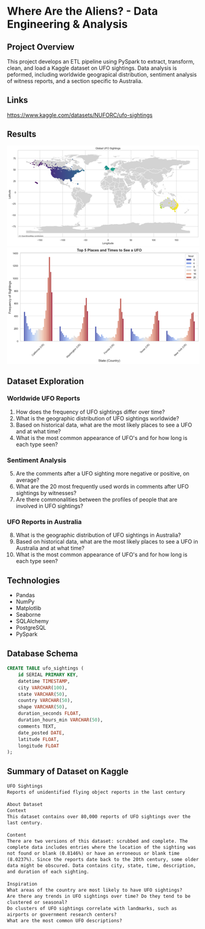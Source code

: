 # Where Are the Aliens? - Data Engineering & Analysis

## Project Overview

This project develops an ETL pipeline using PySpark to extract, transform, clean, and load a Kaggle dataset on UFO sightings. Data analysis is peformed, including worldwide geograpical distribution, sentiment analysis of witness reports, and a section specific to Australia.

## Links

https://www.kaggle.com/datasets/NUFORC/ufo-sightings

## Results

![global-ufo-sightings](graphs/global-ufo-sightings.png)
![top-ufo-places-and-times](graphs/top-ufo-places-and-times.png)


## Dataset Exploration

### Worldwide UFO Reports

1) How does the frequency of UFO sightings differ over time?
2) What is the geographic distribution of UFO sightings worldwide?
3) Based on historical data, what are the most likely places to see a UFO and at what time?
4) What is the most common appearance of UFO's and for how long is each type seen?

### Sentiment Analysis

5) Are the comments after a UFO sighting more negative or positive, on average?
6) What are the 20 most frequently used words in comments after UFO sightings by witnesses?
7) Are there commonalities between the profiles of people that are involved in UFO sightings?

### UFO Reports in Australia

8) What is the geographic distribution of UFO sightings in Australia?
9) Based on historical data, what are the most likely places to see a UFO in Australia and at what time?
10) What is the most common appearance of UFO's and for how long is each type seen?


## Technologies

- Pandas
- NumPy
- Matplotlib
- Seaborne
- SQLAlchemy
- PostgreSQL
- PySpark

## Database Schema

```sql
CREATE TABLE ufo_sightings (
    id SERIAL PRIMARY KEY,
    datetime TIMESTAMP,
    city VARCHAR(100),
    state VARCHAR(50),
    country VARCHAR(50),
    shape VARCHAR(50),
    duration_seconds FLOAT,
    duration_hours_min VARCHAR(50),
    comments TEXT,
    date_posted DATE,
    latitude FLOAT,
    longitude FLOAT
);
```

## Summary of Dataset on Kaggle

```text
UFO Sightings
Reports of unidentified flying object reports in the last century

About Dataset
Context
This dataset contains over 80,000 reports of UFO sightings over the last century.

Content
There are two versions of this dataset: scrubbed and complete. The complete data includes entries where the location of the sighting was not found or blank (0.8146%) or have an erroneous or blank time (8.0237%). Since the reports date back to the 20th century, some older data might be obscured. Data contains city, state, time, description, and duration of each sighting.

Inspiration
What areas of the country are most likely to have UFO sightings?
Are there any trends in UFO sightings over time? Do they tend to be clustered or seasonal?
Do clusters of UFO sightings correlate with landmarks, such as airports or government research centers?
What are the most common UFO descriptions?
```
